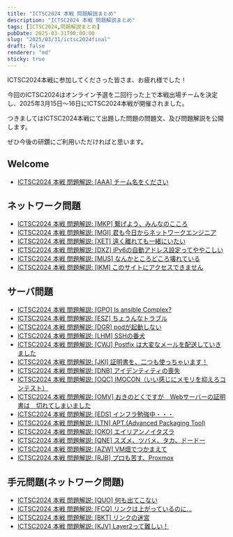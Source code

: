 ```yaml
---
title: "ICTSC2024 本戦 問題解説まとめ"
description: "ICTSC2024 本戦 問題解説まとめ"
tags: [ICTSC2024,問題解説まとめ]
pubDate: 2025-03-31T00:00:00
slug: "2025/03/31/ictsc2024final"
draft: false
renderer: "md"
sticky: true
---
```


ICTSC2024本戦に参加してくださった皆さま、お疲れ様でした！

今回のICTSC2024はオンライン予選を二回行った上で本戦出場チームを決定し、2025年3月15日〜16日にICTSC2024本戦が開催されました。

つきましてはICTSC2024本戦にて出題した問題の問題文、及び問題解説を公開します。

ぜひ今後の研鑽にご利用いただければと思います。

## Welcome
- [ICTSC2024 本戦 問題解説: [AAA] チーム名をください](./aaa)

## ネットワーク問題

- [ICTSC2024 本戦 問題解説: [MKP] 繋げよう、みんなのこころ](./mkp)
- [ICTSC2024 本戦 問題解説: [MGI] 君も今日からネットワークエンジニア](./mgi)
- [ICTSC2024 本戦 問題解説: [XET] 遠く離れても一緒にいたい](./xet)
- [ICTSC2024 本戦 問題解説: [DXZ] IPv6の自動アドレス設定ってややこしい](./dxz)
- [ICTSC2024 本戦 問題解説: [MUS] なんかところどころ壊れている](./mus)
- [ICTSC2024 本戦 問題解説: [IKM] このサイトにアクセスできません](./ikm)

## サーバ問題

- [ICTSC2024 本戦 問題解説: [GPO] Is ansible Complex?](./gpo)
- [ICTSC2024 本戦 問題解説: [ESZ] ちょうんなトラブル](./esz)
- [ICTSC2024 本戦 問題解説: [DGR] podが起動しない](./dgr)
- [ICTSC2024 本戦 問題解説: [LHM] SSHの番犬](./lhm)
- [ICTSC2024 本戦 問題解説: [CWJ] Postfix は大変なメールを配送していきました](./cwj)
- [ICTSC2024 本戦 問題解説: [JKI] 証明書を、二つも使っちゃいます！](./jki)
- [ICTSC2024 本戦 問題解説: [DNB] アイデンティティの喪失](./dnb)
- [ICTSC2024 本戦 問題解説: [OQC] IMOCON（いい感じにメモリを抑えろコンテスト）](./oqc)
- [ICTSC2024 本戦 問題解説: [OMV] おきのどくですが　Webサーバーの証明書は　切れてしまいました](./omv)
- [ICTSC2024 本戦 問題解説: [EDS] インフラ勉強中・・・](./eds)
- [ICTSC2024 本戦 問題解説: [LTN] APT.(Advanced Packaging Tool)](./ltn)
- [ICTSC2024 本戦 問題解説: [OKO] エイリアンノイタズラ](./oko)
- [ICTSC2024 本戦 問題解説: [QNE] スズメ、ツバメ、タカ、ドードー](./qne)
- [ICTSC2024 本戦 問題解説: [AZW] VM畑でつかまえて](./azw)
- [ICTSC2024 本戦 問題解説: [RJB] プロも苦す、Proxmox](./rjb)

## 手元問題(ネットワーク問題)

- [ICTSC2024 本戦 問題解説: [QUO] 何も出てこない](./quo)
- [ICTSC2024 本戦 問題解説: [FCQ] リンクは上がっているのに…](./fcq)
- [ICTSC2024 本戦 問題解説: [BKT] リンクの迷宮](./bkt)
- [ICTSC2024 本戦 問題解説: [KJV] Layer2って難しい！](./kjv)
